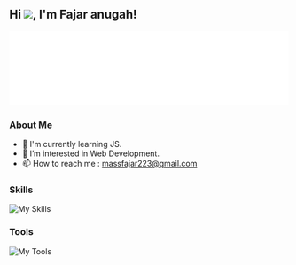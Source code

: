 ## Hi  <a href="https://www.gautamkrishnar.com/"><img src="https://media.giphy.com/media/hvRJCLFzcasrR4ia7z/giphy.gif" width="5%"></a>, I'm Fajar anugah!

![ReadmeBox](https://github.com/masfajaranugrah/masfajaranugrah/blob/main/massfajaranugrah.svg)

### About Me
- 🌱 I'm currently learning JS.
- 👀 I’m interested in Web Development.
- 📫 How to reach me : massfajar223@gmail.com 

### Skills 
![My Skills](https://skillicons.dev/icons?i=html,css,js,nodejs,mysql,mongodb,bootstrap,tailwind,react,express,docker,alibaba)

### Tools
![My Tools](https://skillicons.dev/icons?i=vscode,git,postman)
